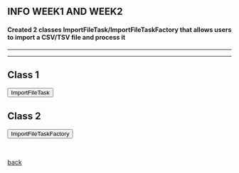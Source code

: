 ## INFO WEEK1 AND WEEK2



#### Created 2 classes ImportFileTask/ImportFileTaskFactory that allows users to import a CSV/TSV file and process it

 * * *
 * * *

 
<html>
<head>
  <style>
   .panel {
      display: none;
      background-color: #f1f1f1;
      padding: 10px;
      margin-top: 10px;
      font-size: 10px; /* Increase the font size as needed */
      width: 800px; /* Increase the width as needed */
    }

h2 {
      font-size: 14px; /* Decrease the font size of the headers */
	margin-top: 20px; /* Increase the margin-top for the header */
	margin-bottom: 20px; /* Add margin-bottom for spacing */
    }

.panel-button {
      margin-bottom: 20px; /* Add space between each panel button */
    }
  </style>
</head>
<body>
  <h2>Class 1</h2>
   <button onclick="togglePanel('ImportFileTask')">ImportFileTask</button>
 <div class="panel" id="ImportFileTask">
    <pre>
 
		package be.kuleuven.mgG.internal.tasks;
	
			/**
			 * This class represents a task for importing a CSV file and processing it into a JSON array.
			 * 
			 * The CSV file is read and parsed into a list of string arrays, where each array represents a row in the CSV file.
			 * The task then creates a JSON array where each JSON object corresponds to a row in the CSV file.
			 * The JSON array is then set in the MGGManager
			 *
			 * The task also provides options to display the JSON data in a panel and to write the JSON data to a file.
			 * 
			 */
			
			
			
			
			
			public class ImportFileTask extends AbstractTask {
			   
				final CySwingApplication swingApplication;
			    final CyApplicationManager cyApplicationManager;
			    
			    private final MGGManager mggManager;
			    
			    private String filePath;
			    
			    private JSONObject jsonObject;
			    
			    
			    /*
				 * @Tunable(description="Take back the network from Microbetag",
				 * longDescription="Send the JSON array that was created by the imported CSV to the microbetag server to get back the network."
				 * , tooltip="If checked, the JSON will be sent to the server", gravity=3.0)
				 * public boolean sendToServer = true;
				 */
			    
			    @Tunable(description = "Display Data", groups = { "Display Settings" }, tooltip="If checked, the Data will be displayed in a panel")
			    public boolean showJSONInPanel = true;
			    
			    @Tunable(description="Write JSON to file",groups = { "Create File Settings" },tooltip="If checked, a new JSON file will be created in the same path as the original 		file",exampleStringValue="true")
			   public boolean writeToFile = true;  
			    
			    @Tunable(description="Choose input type", groups={"Input Settings"}, gravity=1.0, required=true)
			    public ListSingleSelection<String> input = new ListSingleSelection<>("abundance_table", "network");
			
			    @Tunable(description="Choose taxonomy Database", groups={"Input Settings"}, gravity=2.0, required=true)
			    public ListSingleSelection<String> taxonomy = new ListSingleSelection<>("gtdb", "dada2", "qiime2");
			    
			    @Tunable(description="PhenDB", longDescription="Choose whether to use PhenDB.", groups={"Input Settings"}, gravity=3.0, exampleStringValue="True, False", required=true)
			    public boolean phenDB;
			
			    @Tunable(description="FAPROTAX", longDescription="Choose whether to use FAPROTAX.", groups={"Input Settings"}, gravity=4.0, exampleStringValue="True, False", required=true)
			    public boolean faproTax;
			
			    @Tunable(description="NetCooperate", longDescription="Choose whether to use NetCooperate.", groups={"Input Settings"}, gravity=5.0, exampleStringValue="True, False", required=true)
			    public boolean netCooperate;
			
			    @Tunable(description="NetCmpt", longDescription="Choose whether to use NetCmpt.", groups={"Input Settings"}, gravity=6.0, exampleStringValue="True, False", required=true)
			    public boolean netCmpt;
			
			    @Tunable(description="Pathway Complementarity", longDescription="Choose whether to use pathway complementarity.", groups={"Input Settings"}, gravity=7.0, exampleStringValue="True, False", required=true)
			    public boolean pathwayComplementarity;
			    
			    
			    
			    
			    
			    /**
			     * Constructor for the ImportFileTask class.
			     * 
			     * @param cytoscapeDesktopService The CySwingApplication service, which provides access to Cytoscape desktop components.
			     * @param cyApplicationManager2 The CyApplicationManager service, which provides access to the current network and view.
			     * @param filePath The path of the CSV file to import.
			     * 
			     */
			    
			    public ImportFileTask(String filePath,MGGManager mggManager) {
			    	
			    	this.swingApplication = mggManager.getService(CySwingApplication.class);
			        this.cyApplicationManager = mggManager.getService(CyApplicationManager.class);
			        this.filePath = filePath;
			        this.mggManager = mggManager;
			               
			    }
			    
			  
			    @Override
			    public void run(TaskMonitor taskMonitor) {
			    	taskMonitor.setTitle("Importing File");
			        taskMonitor.setStatusMessage("Reading file");
			
			        try {
			        	
			            // Call CSVReader from Utils to parse the TSV/CSV file with tab delimiter
			            List<String[]> csvData = CSVReader.readCSV(taskMonitor, filePath);
			            
			            // Find the headers(the first row that has more than 1 columns)
			            String[] headers = null;
			            for (int i = 0; i < csvData.size(); i++) {
			                String[] row = csvData.get(i);
			                if (row.length > 1) {
			                    headers = row;
			                    csvData.remove(i);  // remove the header row
			                    break;
					            }
					        }
					        
			            taskMonitor.setStatusMessage("Processing data");
			
			
			            // Create JSONArray to hold the JSONObjects
			            
				        JSONArray jsonArray = new JSONArray();
				        
				        
				        JSONArray header = new JSONArray();
				        
				        for (String hdr:headers) {
				        	header.add(hdr);
				        }
				        
				        jsonArray.add(header);
				        
				        
				        // Iterate each row of CSV 
				        for (String[] values : csvData) {
				            // Skip rows with only one column
				            if (values.length <= 1) {
				                continue;
				            }
				            
				            JSONArray row=new JSONArray();
				            	
				            for (String value:values) {
				            	row.add(value);
				            }
			
				            jsonArray.add(row);
				            
				        }
				         
				     // Create a new JSONObject
				        JSONObject jsonObject = new JSONObject();
			
				        // Add the jsonArray to the jsonObject
				        jsonObject.put("data", jsonArray);
			
				        // Create a new JSONArray for the input parameters
				        JSONArray inputParameters = new JSONArray();
				        inputParameters.add(input.getSelectedValue());
				        inputParameters.add(taxonomy.getSelectedValue());
				        inputParameters.add(phenDB);
				        inputParameters.add(faproTax);
				        inputParameters.add(netCooperate);
				        inputParameters.add(netCmpt);
				        inputParameters.add(pathwayComplementarity);
			
				        // Add the input parameters to the jsonObject
				        jsonObject.put("inputParameters", inputParameters);
				        
				  
				        
				        // Set the JSON array in the MGGManager
			            mggManager.setJsonObject(jsonObject);
			            
			          
			            taskMonitor.setStatusMessage("Displaying data in panel");
			
			          
			            if (writeToFile) {
			            	try {
			            	String jsonFilePath = filePath + ".json";
			                FileWriter writer = new FileWriter(jsonFilePath);
			                writer.write(jsonArray.toJSONString());
			                writer.close();
			            } catch (IOException e) {
			                taskMonitor.showMessage(TaskMonitor.Level.ERROR, "Error while writing the file: " + e.getMessage());
			                e.printStackTrace();
			            }
			            }
			            
			            
						  // Show the JSON data in a panel if showJSONInPanel 
			            if (showJSONInPanel) {
			                SwingUtilities.invokeLater(() -> showDataInPanel(jsonObject));
			            }
						 
				        
			            taskMonitor.setProgress(1.0);
			            taskMonitor.setStatusMessage("Finished processing  file.");
			            
			                                   
			            
			            
			        } catch (IOException e) {
			            taskMonitor.showMessage(TaskMonitor.Level.ERROR, " Error while processing the file: " + e.getMessage());
			            e.printStackTrace();
			               
			        }}
			    
			    
			   
			        
			        private void showDataInPanel(JSONObject jsonObject) {
					    //JSONDisplayPanel panel = new JSONDisplayPanel(mggManager, jsonObject);
					    JsonResultPanel panel = new JsonResultPanel(mggManager, jsonObject);
					    mggManager.registerService(panel, CytoPanelComponent.class, new Properties());
					    
						/*
						 * JFrame frame = new JFrame("OTU/ASV Data");
						 * frame.setDefaultCloseOperation(JFrame.DISPOSE_ON_CLOSE);
						 * frame.getContentPane().add(panel); frame.pack(); frame.setVisible(true);
						 */
			    }
</pre>
  </div>           

<h2>Class 2</h2>
  <button onclick="togglePanel('ImportFileTaskFactory')">ImportFileTaskFactory</button>
  <div class="panel" id="ImportFileTaskFactory">
    <pre>
 
		package be.kuleuven.mgG.internal.tasks;
		
		import java.io.File;
		
		import javax.swing.JFileChooser;
		import javax.swing.JOptionPane;
		
		import org.cytoscape.application.CyApplicationManager;
		import org.cytoscape.application.swing.CySwingApplication;
		import org.cytoscape.model.CyNetworkFactory;
		import org.cytoscape.work.TaskFactory;
		import org.cytoscape.work.TaskIterator;
		
		import be.kuleuven.mgG.internal.model.MGGManager;
		
		public class ImportFileTaskFactory implements TaskFactory {
		    
		    private final MGGManager mggManager;
		    
		    
		    public ImportFileTaskFactory(MGGManager mggManager) {
		      
		        this.mggManager=mggManager;
		    }
		
		    
			@Override
		    public TaskIterator createTaskIterator() {
				  // Use a JFileChooser to get the file path
			    JFileChooser fileChooser = new JFileChooser();
			    int option = fileChooser.showOpenDialog(null);
			    if (option == JFileChooser.APPROVE_OPTION) {
			        File selectedFile = fileChooser.getSelectedFile();
			        String filePath = selectedFile.getAbsolutePath();
		
			        return new TaskIterator(new ImportFileTask(filePath, mggManager));
			    } else if (option == JFileChooser.CANCEL_OPTION) {
			        // User cancelled the file selection, return an empty TaskIterator
			        return new TaskIterator();
			    } else {
			        // An error occurred or no file was selected
			        String errorMessage = "Error selecting file";
			        // You can display an error message or handle the error in any other way appropriate for your application
			        JOptionPane.showMessageDialog(null, errorMessage, "Error", JOptionPane.ERROR_MESSAGE);
			        // Return an empty TaskIterator or any other appropriate error handling
			        return new TaskIterator();
			    }
			}
			
		
		    @Override
		    public boolean isReady() {  
		        return true;
		    }
		}
		}
  </pre>
  </div>
  
 <script>
    function togglePanel(panelId) {
      var panel = document.getElementById(panelId);
      if (panel.style.display === "none" || panel.style.display === "") {
        panel.style.display = "block";
      } else {
        panel.style.display = "none";
      }
    }
  </script>
</body>
</html>	

<br> <!-- Add an empty line -->


[back](./)
